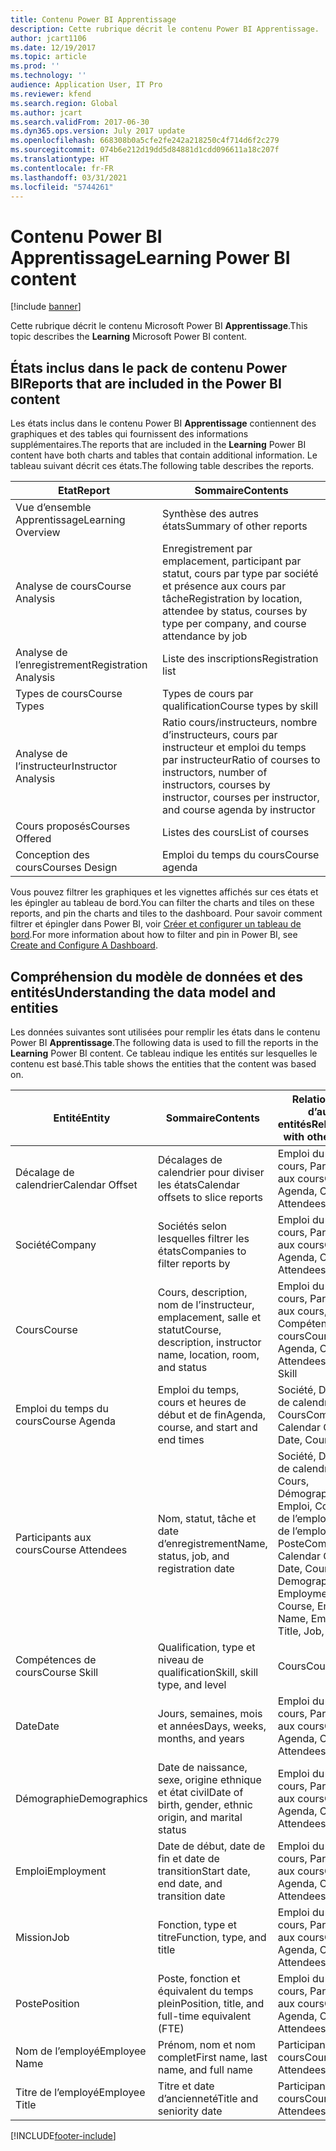 ```yaml
---
title: Contenu Power BI Apprentissage
description: Cette rubrique décrit le contenu Power BI Apprentissage.
author: jcart1106
ms.date: 12/19/2017
ms.topic: article
ms.prod: ''
ms.technology: ''
audience: Application User, IT Pro
ms.reviewer: kfend
ms.search.region: Global
ms.author: jcart
ms.search.validFrom: 2017-06-30
ms.dyn365.ops.version: July 2017 update
ms.openlocfilehash: 668308b0a5cfe2fe242a218250c4f714d6f2c279
ms.sourcegitcommit: 074b6e212d19dd5d84881d1cdd096611a18c207f
ms.translationtype: HT
ms.contentlocale: fr-FR
ms.lasthandoff: 03/31/2021
ms.locfileid: "5744261"
---
```

# <a name="learning-power-bi-content"></a><span data-ttu-id="0fc64-103">Contenu Power BI Apprentissage</span><span class="sxs-lookup"><span data-stu-id="0fc64-103">Learning Power BI content</span></span>

[!include [banner](../includes/banner.md)]

<span data-ttu-id="0fc64-104">Cette rubrique décrit le contenu Microsoft Power BI **Apprentissage**.</span><span class="sxs-lookup"><span data-stu-id="0fc64-104">This topic describes the **Learning** Microsoft Power BI content.</span></span>

## <a name="reports-that-are-included-in-the-power-bi-content"></a><span data-ttu-id="0fc64-105">États inclus dans le pack de contenu Power BI</span><span class="sxs-lookup"><span data-stu-id="0fc64-105">Reports that are included in the Power BI content</span></span>

<span data-ttu-id="0fc64-106">Les états inclus dans le contenu Power BI **Apprentissage** contiennent des graphiques et des tables qui fournissent des informations supplémentaires.</span><span class="sxs-lookup"><span data-stu-id="0fc64-106">The reports that are included in the **Learning** Power BI content have both charts and tables that contain additional information.</span></span> <span data-ttu-id="0fc64-107">Le tableau suivant décrit ces états.</span><span class="sxs-lookup"><span data-stu-id="0fc64-107">The following table describes the reports.</span></span>

| <span data-ttu-id="0fc64-108">Etat</span><span class="sxs-lookup"><span data-stu-id="0fc64-108">Report</span></span>                | <span data-ttu-id="0fc64-109">Sommaire</span><span class="sxs-lookup"><span data-stu-id="0fc64-109">Contents</span></span> |
|-----------------------|----------|
| <span data-ttu-id="0fc64-110">Vue d’ensemble Apprentissage</span><span class="sxs-lookup"><span data-stu-id="0fc64-110">Learning Overview</span></span>     | <span data-ttu-id="0fc64-111">Synthèse des autres états</span><span class="sxs-lookup"><span data-stu-id="0fc64-111">Summary of other reports</span></span> |
| <span data-ttu-id="0fc64-112">Analyse de cours</span><span class="sxs-lookup"><span data-stu-id="0fc64-112">Course Analysis</span></span>       | <span data-ttu-id="0fc64-113">Enregistrement par emplacement, participant par statut, cours par type par société et présence aux cours par tâche</span><span class="sxs-lookup"><span data-stu-id="0fc64-113">Registration by location, attendee by status, courses by type per company, and course attendance by job</span></span> |
| <span data-ttu-id="0fc64-114">Analyse de l’enregistrement</span><span class="sxs-lookup"><span data-stu-id="0fc64-114">Registration Analysis</span></span> | <span data-ttu-id="0fc64-115">Liste des inscriptions</span><span class="sxs-lookup"><span data-stu-id="0fc64-115">Registration list</span></span> |
| <span data-ttu-id="0fc64-116">Types de cours</span><span class="sxs-lookup"><span data-stu-id="0fc64-116">Course Types</span></span>          | <span data-ttu-id="0fc64-117">Types de cours par qualification</span><span class="sxs-lookup"><span data-stu-id="0fc64-117">Course types by skill</span></span> |
| <span data-ttu-id="0fc64-118">Analyse de l’instructeur</span><span class="sxs-lookup"><span data-stu-id="0fc64-118">Instructor Analysis</span></span>   | <span data-ttu-id="0fc64-119">Ratio cours/instructeurs, nombre d’instructeurs, cours par instructeur et emploi du temps par instructeur</span><span class="sxs-lookup"><span data-stu-id="0fc64-119">Ratio of courses to instructors, number of instructors, courses by instructor, courses per instructor, and course agenda by instructor</span></span> |
| <span data-ttu-id="0fc64-120">Cours proposés</span><span class="sxs-lookup"><span data-stu-id="0fc64-120">Courses Offered</span></span>       | <span data-ttu-id="0fc64-121">Listes des cours</span><span class="sxs-lookup"><span data-stu-id="0fc64-121">List of courses</span></span> |
| <span data-ttu-id="0fc64-122">Conception des cours</span><span class="sxs-lookup"><span data-stu-id="0fc64-122">Courses Design</span></span>        | <span data-ttu-id="0fc64-123">Emploi du temps du cours</span><span class="sxs-lookup"><span data-stu-id="0fc64-123">Course agenda</span></span> |

<span data-ttu-id="0fc64-124">Vous pouvez filtrer les graphiques et les vignettes affichés sur ces états et les épingler au tableau de bord.</span><span class="sxs-lookup"><span data-stu-id="0fc64-124">You can filter the charts and tiles on these reports, and pin the charts and tiles to the dashboard.</span></span> <span data-ttu-id="0fc64-125">Pour savoir comment filtrer et épingler dans Power BI, voir [Créer et configurer un tableau de bord](https://powerbi.microsoft.com/guided-learning/powerbi-learning-4-2-create-configure-dashboards).</span><span class="sxs-lookup"><span data-stu-id="0fc64-125">For more information about how to filter and pin in Power BI, see [Create and Configure A Dashboard](https://powerbi.microsoft.com/guided-learning/powerbi-learning-4-2-create-configure-dashboards).</span></span>

## <a name="understanding-the-data-model-and-entities"></a><span data-ttu-id="0fc64-126">Compréhension du modèle de données et des entités</span><span class="sxs-lookup"><span data-stu-id="0fc64-126">Understanding the data model and entities</span></span>

<span data-ttu-id="0fc64-127">Les données suivantes sont utilisées pour remplir les états dans le contenu Power BI **Apprentissage**.</span><span class="sxs-lookup"><span data-stu-id="0fc64-127">The following data is used to fill the reports in the **Learning** Power BI content.</span></span> <span data-ttu-id="0fc64-128">Ce tableau indique les entités sur lesquelles le contenu est basé.</span><span class="sxs-lookup"><span data-stu-id="0fc64-128">This table shows the entities that the content was based on.</span></span>

| <span data-ttu-id="0fc64-129">Entité</span><span class="sxs-lookup"><span data-stu-id="0fc64-129">Entity</span></span>           | <span data-ttu-id="0fc64-130">Sommaire</span><span class="sxs-lookup"><span data-stu-id="0fc64-130">Contents</span></span>                                                         | <span data-ttu-id="0fc64-131">Relations avec d’autres entités</span><span class="sxs-lookup"><span data-stu-id="0fc64-131">Relationships with other entities</span></span> |
|------------------|------------------------------------------------------------------|-----------------------------------|
| <span data-ttu-id="0fc64-132">Décalage de calendrier</span><span class="sxs-lookup"><span data-stu-id="0fc64-132">Calendar Offset</span></span>  | <span data-ttu-id="0fc64-133">Décalages de calendrier pour diviser les états</span><span class="sxs-lookup"><span data-stu-id="0fc64-133">Calendar offsets to slice reports</span></span>                                | <span data-ttu-id="0fc64-134">Emploi du temps du cours, Participants aux cours</span><span class="sxs-lookup"><span data-stu-id="0fc64-134">Course Agenda, Course Attendees</span></span> |
| <span data-ttu-id="0fc64-135">Société</span><span class="sxs-lookup"><span data-stu-id="0fc64-135">Company</span></span>          | <span data-ttu-id="0fc64-136">Sociétés selon lesquelles filtrer les états</span><span class="sxs-lookup"><span data-stu-id="0fc64-136">Companies to filter reports by</span></span>                                   | <span data-ttu-id="0fc64-137">Emploi du temps du cours, Participants aux cours</span><span class="sxs-lookup"><span data-stu-id="0fc64-137">Course Agenda, Course Attendees</span></span> |
| <span data-ttu-id="0fc64-138">Cours</span><span class="sxs-lookup"><span data-stu-id="0fc64-138">Course</span></span>           | <span data-ttu-id="0fc64-139">Cours, description, nom de l’instructeur, emplacement, salle et statut</span><span class="sxs-lookup"><span data-stu-id="0fc64-139">Course, description, instructor name, location, room, and status</span></span> | <span data-ttu-id="0fc64-140">Emploi du temps du cours, Participants aux cours, Compétences du cours</span><span class="sxs-lookup"><span data-stu-id="0fc64-140">Course Agenda, Course Attendees, Course Skill</span></span> |
| <span data-ttu-id="0fc64-141">Emploi du temps du cours</span><span class="sxs-lookup"><span data-stu-id="0fc64-141">Course Agenda</span></span>    | <span data-ttu-id="0fc64-142">Emploi du temps, cours et heures de début et de fin</span><span class="sxs-lookup"><span data-stu-id="0fc64-142">Agenda, course, and start and end times</span></span>                          | <span data-ttu-id="0fc64-143">Société, Décalage de calendrier, Date, Cours</span><span class="sxs-lookup"><span data-stu-id="0fc64-143">Company, Calendar Offset, Date, Course</span></span> |
| <span data-ttu-id="0fc64-144">Participants aux cours</span><span class="sxs-lookup"><span data-stu-id="0fc64-144">Course Attendees</span></span> | <span data-ttu-id="0fc64-145">Nom, statut, tâche et date d’enregistrement</span><span class="sxs-lookup"><span data-stu-id="0fc64-145">Name, status, job, and registration date</span></span>                         | <span data-ttu-id="0fc64-146">Société, Décalage de calendrier, Date, Cours, Démographie, Emploi, Cours, Nom de l’employé, Titre de l’employé, Emploi, Poste</span><span class="sxs-lookup"><span data-stu-id="0fc64-146">Company, Calendar Offset, Date, Course, Demographics, Employment, Course, Employee Name, Employee Title, Job, Position</span></span> |
| <span data-ttu-id="0fc64-147">Compétences de cours</span><span class="sxs-lookup"><span data-stu-id="0fc64-147">Course Skill</span></span>     | <span data-ttu-id="0fc64-148">Qualification, type et niveau de qualification</span><span class="sxs-lookup"><span data-stu-id="0fc64-148">Skill, skill type, and level</span></span>                                     | <span data-ttu-id="0fc64-149">Cours</span><span class="sxs-lookup"><span data-stu-id="0fc64-149">Course</span></span> |
| <span data-ttu-id="0fc64-150">Date</span><span class="sxs-lookup"><span data-stu-id="0fc64-150">Date</span></span>             | <span data-ttu-id="0fc64-151">Jours, semaines, mois et années</span><span class="sxs-lookup"><span data-stu-id="0fc64-151">Days, weeks, months, and years</span></span>                                   | <span data-ttu-id="0fc64-152">Emploi du temps du cours, Participants aux cours</span><span class="sxs-lookup"><span data-stu-id="0fc64-152">Course Agenda, Course Attendees</span></span> |
| <span data-ttu-id="0fc64-153">Démographie</span><span class="sxs-lookup"><span data-stu-id="0fc64-153">Demographics</span></span>     | <span data-ttu-id="0fc64-154">Date de naissance, sexe, origine ethnique et état civil</span><span class="sxs-lookup"><span data-stu-id="0fc64-154">Date of birth, gender, ethnic origin, and marital status</span></span>         | <span data-ttu-id="0fc64-155">Emploi du temps du cours, Participants aux cours</span><span class="sxs-lookup"><span data-stu-id="0fc64-155">Course Agenda, Course Attendees</span></span> |
| <span data-ttu-id="0fc64-156">Emploi</span><span class="sxs-lookup"><span data-stu-id="0fc64-156">Employment</span></span>       | <span data-ttu-id="0fc64-157">Date de début, date de fin et date de transition</span><span class="sxs-lookup"><span data-stu-id="0fc64-157">Start date, end date, and transition date</span></span>                        | <span data-ttu-id="0fc64-158">Emploi du temps du cours, Participants aux cours</span><span class="sxs-lookup"><span data-stu-id="0fc64-158">Course Agenda, Course Attendees</span></span> |
| <span data-ttu-id="0fc64-159">Mission</span><span class="sxs-lookup"><span data-stu-id="0fc64-159">Job</span></span>              | <span data-ttu-id="0fc64-160">Fonction, type et titre</span><span class="sxs-lookup"><span data-stu-id="0fc64-160">Function, type, and title</span></span>                                        | <span data-ttu-id="0fc64-161">Emploi du temps du cours, Participants aux cours</span><span class="sxs-lookup"><span data-stu-id="0fc64-161">Course Agenda, Course Attendees</span></span> |
| <span data-ttu-id="0fc64-162">Poste</span><span class="sxs-lookup"><span data-stu-id="0fc64-162">Position</span></span>         | <span data-ttu-id="0fc64-163">Poste, fonction et équivalent du temps plein</span><span class="sxs-lookup"><span data-stu-id="0fc64-163">Position, title, and full-time equivalent (FTE)</span></span>                  | <span data-ttu-id="0fc64-164">Emploi du temps du cours, Participants aux cours</span><span class="sxs-lookup"><span data-stu-id="0fc64-164">Course Agenda, Course Attendees</span></span> |
| <span data-ttu-id="0fc64-165">Nom de l’employé</span><span class="sxs-lookup"><span data-stu-id="0fc64-165">Employee Name</span></span>    | <span data-ttu-id="0fc64-166">Prénom, nom et nom complet</span><span class="sxs-lookup"><span data-stu-id="0fc64-166">First name, last name, and full name</span></span>                             | <span data-ttu-id="0fc64-167">Participants aux cours</span><span class="sxs-lookup"><span data-stu-id="0fc64-167">Course Attendees</span></span> |
| <span data-ttu-id="0fc64-168">Titre de l’employé</span><span class="sxs-lookup"><span data-stu-id="0fc64-168">Employee Title</span></span>   | <span data-ttu-id="0fc64-169">Titre et date d’ancienneté</span><span class="sxs-lookup"><span data-stu-id="0fc64-169">Title and seniority date</span></span>                                         | <span data-ttu-id="0fc64-170">Participants aux cours</span><span class="sxs-lookup"><span data-stu-id="0fc64-170">Course Attendees</span></span> |


[!INCLUDE[footer-include](../../../includes/footer-banner.md)]